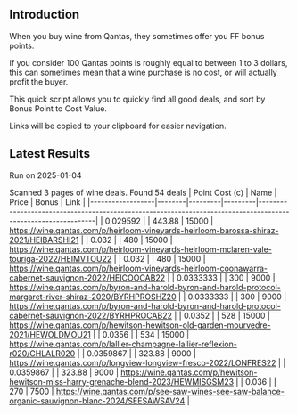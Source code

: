 ## Introduction

When you buy wine from Qantas, they sometimes offer you FF bonus points. 

If you consider 100 Qantas points is roughly equal to between 1 to 3 dollars, this can sometimes mean that a wine purchase is no cost, or will actually profit the buyer.

This quick script allows you to quickly find all good deals, and sort by Bonus Point to Cost Value.

Links will be copied to your clipboard for easier navigation.

## Latest Results

Run on 2025-01-04

Scanned 3 pages of wine deals.
Found 54 deals
|   Point Cost (c) | Name   |   Price |   Bonus | Link                                                                                                         |
|------------------|--------|---------|---------|--------------------------------------------------------------------------------------------------------------|
|        0.029592  |        |  443.88 |   15000 | https://wine.qantas.com/p/heirloom-vineyards-heirloom-barossa-shiraz-2021/HEIBARSHI21                        |
|        0.032     |        |  480    |   15000 | https://wine.qantas.com/p/heirloom-vineyards-heirloom-mclaren-vale-touriga-2022/HEIMVTOU22                   |
|        0.032     |        |  480    |   15000 | https://wine.qantas.com/p/heirloom-vineyards-heirloom-coonawarra-cabernet-sauvignon-2022/HEICOOCAB22         |
|        0.0333333 |        |  300    |    9000 | https://wine.qantas.com/p/byron-and-harold-byron-and-harold-protocol-margaret-river-shiraz-2020/BYRHPROSHZ20 |
|        0.0333333 |        |  300    |    9000 | https://wine.qantas.com/p/byron-and-harold-byron-and-harold-protocol-cabernet-sauvignon-2022/BYRHPROCAB22    |
|        0.0352    |        |  528    |   15000 | https://wine.qantas.com/p/hewitson-hewitson-old-garden-mourvedre-2021/HEWOLDMOU21                            |
|        0.0356    |        |  534    |   15000 | https://wine.qantas.com/p/lallier-champagne-lallier-reflexion-r020/CHLALR020                                 |
|        0.0359867 |        |  323.88 |    9000 | https://wine.qantas.com/p/longview-longview-fresco-2022/LONFRES22                                            |
|        0.0359867 |        |  323.88 |    9000 | https://wine.qantas.com/p/hewitson-hewitson-miss-harry-grenache-blend-2023/HEWMISGSM23                       |
|        0.036     |        |  270    |    7500 | https://wine.qantas.com/p/see-saw-wines-see-saw-balance-organic-sauvignon-blanc-2024/SEESAWSAV24             |

